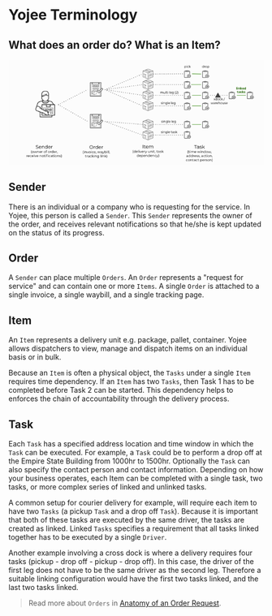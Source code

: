 # Yojee Terminology
## What does an order do? What is an Item?

![Yojee Terminology](../../assets/images/concepts/yojee-terminology.png)

## Sender
There is an individual or a company who is requesting for the service. In Yojee, this person is called a `Sender`. This `Sender` represents the owner of the order, and receives relevant notifications so that he/she is kept updated on the status of its progress.


## Order
A `Sender` can place multiple `Orders`. An `Order` represents a "request for service" and can contain one or more `Items`. A single `Order` is attached to a single invoice, a single waybill, and a single tracking page.

## Item
An `Item` represents a delivery unit e.g. package, pallet, container. Yojee allows dispatchers to view, manage and dispatch items on an individual basis or in bulk.

Because an `Item` is often a physical object, the `Tasks` under a single `Item` requires time dependency. If an `Item` has two `Tasks`, then Task 1 has to be completed before Task 2 can be started. This dependency helps to enforces the chain of accountability through the delivery process. 

## Task
Each `Task` has a specified address location and time window in which the `Task` can be executed. For example, a `Task` could be to perform a drop off at the Empire State Building from 1000hr to 1500hr. Optionally the `Task` can also specify the contact person and contact information. Depending on how your business operates, each Item can be completed with a single task, two tasks, or more complex series of linked and unlinked tasks. 

A common setup for courier delivery for example, will require each item to have two `Tasks` (a pickup `Task` and a drop off `Task`). Because it is important that both of these tasks are executed by the same driver, the tasks are created as linked. Linked `Tasks` specifies a requirement that all tasks linked together has to be executed by a single `Driver`.

Another example involving a cross dock is where a delivery requires four tasks (pickup - drop off - pickup - drop off). In this case, the driver of the first leg does not have to be the same driver as the second leg. Therefore a suitable linking configuration would have the first two tasks linked, and the last two tasks linked.

<!-- theme:success -->
> Read more about `Orders` in [Anatomy of an Order Request](./anatomy-order-request.md).

